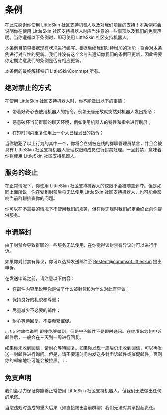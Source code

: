 # 条例

在此先感谢你使用 LittleSkin 社区支持机器人以及对我们项目的支持！本条例将会说明你在使用 LittleSkin 社区支持机器人时应当注意的一些事项以及我们的免责声明。当你遵循以下条例时，即可使用 LittleSkin 社区支持机器人。

本条例目前只根据现有状况进行编写。根据后续我们陆续增加的功能，将会对本条例进行对应性的更新。我们并没有这个义务去通知你我们的条例已更新，因此需要你定期注意我们的条例是否有相应更新。

本条例的最终解释权归 LittleSkinCommspt 所有。

## 绝对禁止的方式

在使用 LittleSkin 社区支持机器人时，你不能做出以下的事情：

- 带着好奇心去使用机器人的指令，例如无缘无故就突然对机器人发出指令；

- 恶意破坏当前群聊的聊天环境，例如使用机器人的特性和指令进行刷屏；

- 在短时间内重复使用上一个人已经发出的指令；

当你触犯了以上行为的其中一个，你将会立刻被在线的群聊管理员禁言，并且会被具有 LittleSkin 社区支持机器人管理权限的成员进行封禁处理。一旦封禁，意味着你将使用 LittleSkin 社区支持机器人。

## 服务的终止

在正常情况下，你使用 LittleSkin 社区支持机器人的权限不会被随意剥夺。但是如同上面所说，你在受到封禁后将无法使用 LittleSkin 社区支持机器人，也可能会影响当前群聊排查你的问题。

你可以在不需要的情况下不使用我们的服务，但在你违规时我们必定会终止向你提供服务。

## 申请解封

由于封禁会导致群聊的一些服务无法使用，在你觉得该封禁有异议时可以进行申诉。

如果你对封禁有异议，你可以选择发送邮件至 Restent@commspt.littlesk.in 提出申诉。

在发送申诉之前，请注意以下内容：

- 在邮件内容里说明你是做了什么被封禁和为什么对此有异议；

- 保持良好的礼貌和尊重；

- 尽量减少不必要的邮件；

- 耐心等待回复，不要频繁催促。

::: tip 时效性说明
即使能够做到，但是电子邮件不是即时通讯。在你发出您的申诉邮件后，一般会在三天到一周进行回复。

如果你未收到回信，请耐心等待回复。如果你发现一周后仍未收到回信，可以再发送一封邮件进行询问。但是，请不要短时间内发送多封申诉邮件或催促邮件，否则你的邮箱地址可能会被拉黑。
:::

## 免责声明

我们会尽力保证你能够正常使用 LittleSkin 社区支持机器人，但我们无法做出任何的承诺。

当您违规时造成的重大后果（如直接踢出当前群聊）我们无法对其承担起责任。
